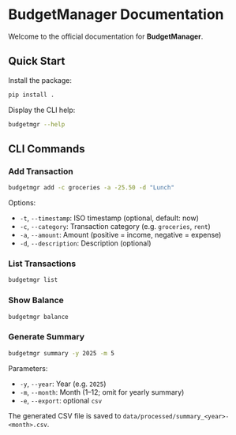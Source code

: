 # BudgetManager Documentation

Welcome to the official documentation for **BudgetManager**.

## Quick Start

Install the package:

```bash
pip install .
```

Display the CLI help:

```bash
budgetmgr --help
```

## CLI Commands

### Add Transaction

```bash
budgetmgr add -c groceries -a -25.50 -d "Lunch"
```

Options:

* `-t`, `--timestamp`: ISO timestamp (optional, default: now)
* `-c`, `--category`: Transaction category (e.g. `groceries`, `rent`)
* `-a`, `--amount`: Amount (positive = income, negative = expense)
* `-d`, `--description`: Description (optional)

### List Transactions

```bash
budgetmgr list
```

### Show Balance

```bash
budgetmgr balance
```

### Generate Summary

```bash
budgetmgr summary -y 2025 -m 5
```

Parameters:

* `-y`, `--year`: Year (e.g. `2025`)
* `-m`, `--month`: Month (1–12; omit for yearly summary)
* `-e`, `--export`: optional `csv`

The generated CSV file is saved to `data/processed/summary_<year>-<month>.csv`.
